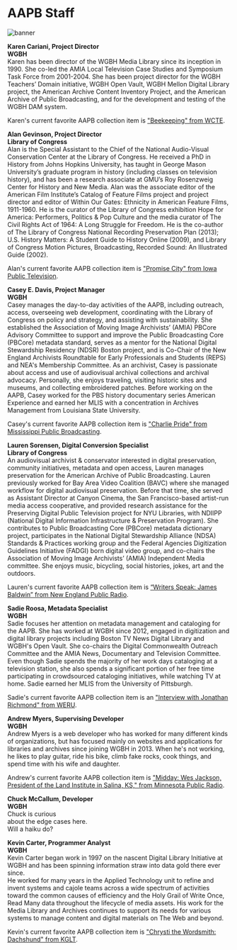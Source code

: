 # AAPB Staff

![banner](/page-banners/banner5.jpg)

**Karen Cariani, Project Director**<br/>
**WGBH**<br/>
Karen has been director of the WGBH Media Library since its inception in 1990. 
She co-led the AMIA Local Television Case Studies and Symposium Task Force from 
2001-2004.  She has been project director for the WGBH Teachers’ Domain 
initiative, WGBH Open Vault, WGBH Mellon Digital Library project, the American 
Archive Content Inventory Project, and the American Archive of Public 
Broadcasting, and for the development and testing of the WGBH DAM 
system.  

Karen's current favorite AAPB collection item is ["Beekeeping" from 
WCTE](/catalog/cpb-aacip_23-12m640f2).

**Alan Gevinson, Project Director**<br/>
**Library of Congress**<br/>
Alan is the Special Assistant to the Chief of the National Audio-Visual 
Conservation Center at the Library of Congress. He received a PhD in History 
from Johns Hopkins University, has taught in George Mason University’s graduate 
program in history (including classes on television history), and has been a 
research associate at GMU’s Roy Rosenzweig Center for History and New Media. 
Alan was the associate editor of the American Film Institute’s Catalog of 
Feature Films project and project director and editor of Within Our Gates: 
Ethnicity in American Feature Films, 1911-1960. He is the curator of the 
Library of Congress exhibition Hope for America: Performers, Politics & Pop 
Culture and the media curator of The Civil Rights Act of 1964: A Long Struggle 
for Freedom. He is the co-author of The Library of Congress National Recording 
Preservation Plan (2013); U.S. History Matters: A Student Guide to History 
Online (2009), and Library of Congress Motion Pictures, Broadcasting, Recorded 
Sound: An Illustrated Guide (2002).

Alan's current favorite AAPB collection item is ["Promise City" from Iowa 
Public Television](/catalog/cpb-aacip_37-010p2nvv).

**Casey E. Davis, Project Manager**<br/>
**WGBH**<br/>
Casey manages the day-to-day activities of the AAPB, including outreach, 
access, overseeing web development, coordinating with the Library of Congress 
on policy and strategy, and assisting with sustainability. She established the 
Association of Moving Image Archivists’ (AMIA)  PBCore Advisory Committee to 
support and improve the Public Broadcasting Core (PBCore) metadata standard, 
serves as a mentor for the National Digital Stewardship Residency (NDSR) Boston 
project, and is Co-Chair of the New England Archivists Roundtable for Early 
Professionals and Students (REPS) and NEA's Membership Committee. As an 
archivist, Casey is passionate about access and use of audiovisual archival 
collections and archival advocacy. Personally, she enjoys traveling, visiting 
historic sites and museums, and collecting embroidered patches. Before working 
on the AAPB, Casey worked for the PBS history documentary series American 
Experience and earned her MLIS with a concentration in Archives Management from 
Louisiana State University.

Casey's current favorite AAPB collection item is ["Charlie Pride" from 
Mississippi Public Broadcasting](/catalog/cpb-aacip_60-39k3jfc6).

**Lauren Sorensen, Digital Conversion Specialist**<br/>
**Library of Congress**<br/>
An audiovisual archivist & conservator interested in digital preservation, 
community initiatives, metadata and open access, Lauren manages preservation 
for the American Archive of Public Broadcasting. Lauren previously worked for 
Bay Area Video Coalition (BAVC) where she managed workflow for digital 
audiovisual preservation. Before that time, she served as Assistant Director at 
Canyon Cinema, the San Francisco-based artist-run media access cooperative, and 
provided research assistance for the Preserving Digital Public Television 
project for NYU Libraries, with NDIIPP (National Digital Information 
Infrastructure & Preservation Program). She contributes to Public Broadcasting 
Core (PBCore) metadata dictionary project, participates in the National Digital 
Stewardship Alliance (NDSA) Standards & Practices working group and the Federal 
Agencies Digitization Guidelines Initiative (FADGI) born digital video group, 
and co-chairs the Association of Moving Image Archivists’ (AMIA) Independent 
Media committee. She enjoys music, bicycling, social histories, jokes, art and 
the outdoors. 

Lauren's current favorite AAPB collection item is [“Writers Speak: James 
Baldwin” from New England Public Radio](/catalog/cpb-aacip_305-86nzshkq).

**Sadie Roosa, Metadata Specialist**<br/>
**WGBH**<br/>
Sadie focuses her attention on metadata management and cataloging for the AAPB. 
She has worked at WGBH since 2012, engaged in digitization and digital library 
projects including Boston TV News Digital Library and WGBH's Open Vault. She 
co-chairs the Digital Commonwealth Outreach Committee and the AMIA News, 
Documentary and Television Committee. Even though Sadie spends the majority of 
her work days cataloging at a television station, she also spends a significant 
portion of her free time participating in crowdsourced cataloging initiatives, 
while watching TV at home. Sadie earned her MLIS from the University of 
Pittsburgh. 

Sadie's current favorite AAPB collection item is an ["Interview with Jonathan 
Richmond" from WERU](/catalog/cpb-aacip_301-956djt0n ).

**Andrew Myers, Supervising Developer**<br/>
**WGBH**<br/>
Andrew Myers is a web developer who has worked for many different kinds of 
organizations, but has focused mainly on websites and applications for 
libraries and archives since joining WGBH in 2013. When he's not working, he 
likes to play guitar, ride his bike, climb fake rocks, cook things, and spend 
time with his wife and daughter.

Andrew's current favorite AAPB collection item is ["Midday: Wes Jackson, 
President of the Land Institute in Salina, KS," from Minnesota Public 
Radio](/catalog/cpb-aacip_43-752fr84r).

**Chuck McCallum, Developer**<br/>
**WGBH**<br/>
Chuck is curious<br/>
about the edge cases here.<br/>
Will a haiku do?<br/>

**Kevin Carter, Programmer Analyst**<br/>
**WGBH**<br/>
Kevin Carter began work in 1997 on the nascent Digital Library Initiative at 
WGBH and has been spinning information straw into data gold there ever since.  
He worked for many years in the Applied Technology unit to refine and invent 
systems and cajole teams across a wide spectrum of activities toward the common 
causes of efficiency and the Holy Grail of Write Once, Read Many data 
throughout the lifecycle of media assets.  His work for the Media Library and 
Archives continues to support its needs for various systems to manage content 
and digital materials on The Web and beyond.

Kevin's current favorite AAPB collection item is ["Chrysti the Wordsmith: 
Dachshund" from KGLT](/catalog/cpb-aacip_309-375tb64n).

